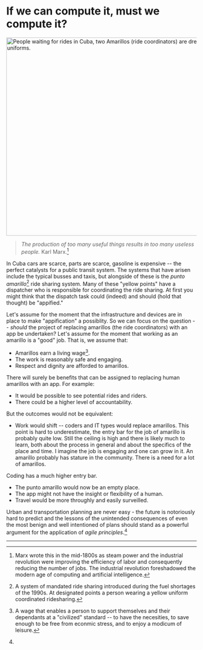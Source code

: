 # If we can compute it, must we compute it?

<img src="https://hitchwiki.org/en/images/en/b/bf/Amarillo.jpg"
  alt="People waiting for rides in Cuba, two Amarillos (ride coordinators) are dressed in yellow uniforms."
  style="width: 650px; height: 525px; object-fit: cover; object-position: 0px 0px;">

> *The production of too many useful things results in too many useless people.* Karl Marx.[^marx]

In Cuba cars are scarce, parts are scarce, gasoline is expensive -- the perfect catalysts for a public transit system. The systems that have arisen include the typical busses and taxis, but alongside of these is the *punto amarillo*[^amarillo] ride sharing system. Many of these "yellow points" have a dispatcher who is responsible for coordinating the ride sharing. At first you might think that the dispatch task could (indeed) and should (hold that thought) be "appified."

Let's assume for the moment that the infrastructure and devices are in place to make "appification" a possiblity. So we can focus on the question -- *should* the project of replacing amarillos (the ride coordinators) with an app be undertaken? Let's assume for the moment that working as an amarillo is a "good" job. That is, we assume that:
* Amarillos earn a living wage[^living].
* The work is reasonably safe and engaging.
* Respect and dignity are afforded to amarillos.

There will surely be benefits that can be assigned to replacing human amarillos with an app. For example:
* It would be possible to see potential rides and riders.
* There could be a higher level of accountability.

But the outcomes would not be equivalent:
* Work would shift -- coders and IT types would replace amarillos. This point is hard to underestimate, the entry bar for the job of amarillo is probably quite low. Still the ceiling is high and there is likely much to learn, both about the process in general and about the specifics of the place and time. I imagine the job is engaging and one can grow in it. An amarillo probably has stature in the community. There is a need for a lot of amarillos.

Coding has a much higher entry bar.
* The punto amarillo would now be an empty place.
* The app might not have the insight or flexibility of a human.
* Travel would be more throughly and easily surveilled.

Urban and transportation planning are never easy - the future is notoriously hard to predict and the lessons of the unintended consequences of even the most benign and well intentioned of plans should stand as a powerful argument for the application of *agile principles*.[^agile]

---

[^marx]: Marx wrote this in the mid-1800s as steam power and the industrial revolution were improving the efficiency of labor and consequently reducing the number of jobs. The industrial revolution foreshadowed the modern age of computing and artificial intelligence.

[^amarillo]: A system of mandated ride sharing introduced during the fuel shortages of the 1990s. At designated points a person wearing a yellow uniform coordinated ridesharing.

[^agile]: 

[^living]: A wage that enables a person to support themselves and their dependants at a "civilized" standard -- to have the necesities, to save enough to be free from econmic stress, and to enjoy a modicum of leisure.
